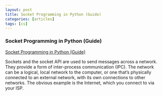 ```yaml
---
layout: post
title: Socket Programming in Python (Guide)
categories: [articles]
tags: [cs]
---
```


<!--more-->

### Socket Programming in Python (Guide)

[Socket Programming in Python (Guide)](https://realpython.com/python-sockets/)

Sockets and the socket API are used to send messages across a network. They provide a form of inter-process communication (IPC). The network can be a logical, local network to the computer, or one that’s physically connected to an external network, with its own connections to other networks. The obvious example is the Internet, which you connect to via your ISP.